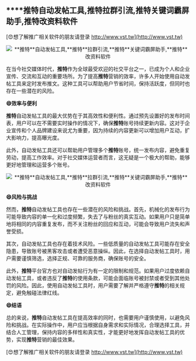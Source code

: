 ## ****推特**自动发帖工具,**推特**拉群引流,**推特**关键词霸屏助手,**推特**改资料软件**

[😍想了解推广相关软件的朋友请登录 http://www.vst.tw](http://www.vst.tw)

 <center><img src="https://vst.tw/MP4/tuiguang/png/7.png" alt="**推特**自动发帖工具,**推特**拉群引流,**推特**关键词霸屏助手,**推特**改资料软件"></center>

在当今社交媒体时代，**推特**作为全球最受欢迎的社交平台之一，已成为个人和企业宣传、交流和互动的重要场所。为了提高**推特**营销的效率，许多人开始使用自动发帖工具来定时发布推文。这种工具可以帮助用户节省时间，保持活跃度，但同时也存在一些潜在的风险。

**😄效率与便利**

**推特**自动发帖工具的最大优势在于其高效性和便利性。通过预先设置好的发布时间表，用户可以在不需要实时操作的情况下，确保**推特**账号持续更新内容。这对于企业宣传和个人品牌建设来说尤为重要，因为持续的内容更新可以增加用户互动，扩大影响力，提高曝光度。

此外，自动发帖工具还可以帮助用户管理多个**推特**账号，统一发布内容，避免重复劳动，提高工作效率。对于社交媒体运营者而言，这无疑是一个极大的帮助，能够更好地管理和运营多个账号。

 <center><img src="https://vst.tw/MP4/tuiguang/png/3.png" alt="**推特**自动发帖工具,**推特**拉群引流,**推特**关键词霸屏助手,**推特**改资料软件"></center>

**😄风险与挑战**

然而，**推特**自动发帖工具也存在一些潜在的风险和挑战。首先，机械化的发布行为可能导致内容的单一化和过度频繁，失去了与粉丝的真实互动。如果用户只是简单地将相同的内容重复发布，而不关注粉丝的回应和互动，可能会导致用户流失和声誉受损。

其次，自动发帖工具也存在着技术风险。一些低质量的自动发帖工具可能存在安全隐患，导致账号被黑客攻击或者遭受恶意操纵。因此，在选择自动发帖工具时，用户需要谨慎筛选，选择正规、可靠的服务商，确保账号的安全。

此外，**推特**平台官方也对自动发帖行为有一定的限制和规范。如果用户过度依赖自动发帖工具，或者违反了**推特**的使用条款，可能会面临账号被封禁或者受到其他处罚的风险。因此，使用自动发帖工具时，用户需要了解并严格遵守**推特**的相关规定，避免触碰法律红线。

**😄结语**

总的来说，**推特**自动发帖工具在提高效率的同时，也需要用户谨慎使用，以避免风险和挑战。在实际操作中，用户应当根据自身需求和实际情况，合理选择工具，并结合人工管理，保持内容的多样性和真实性，才能更好地发挥自动发帖工具的优势，实现**推特**营销的最佳效果。

[😍想了解推广相关软件的朋友请登录 http://www.vst.tw](http://www.vst.tw)



